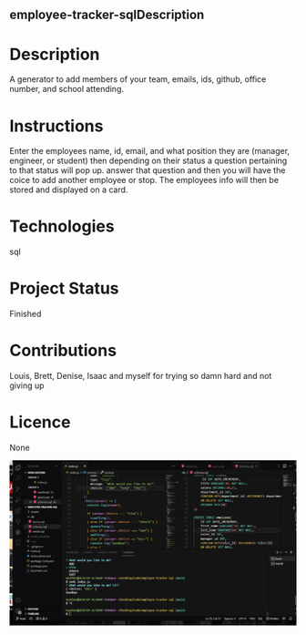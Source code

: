 ## employee-tracker-sqlDescription

# Description
A generator to add members of your team, emails, ids, github, office number, and school attending.

# Instructions
Enter the employees name, id, email, and what position they are (manager, engineer, or student) then depending on their status a question pertaining to that status will pop up. answer that question and then you will have the coice to add another employee or stop. The employees info will then be stored and displayed on a card.

# Technologies
 sql

# Project Status
Finished

# Contributions
Louis, Brett, Denise, Isaac and myself for trying so damn hard and not giving up

# Licence
None

![](emp-sql.gif)